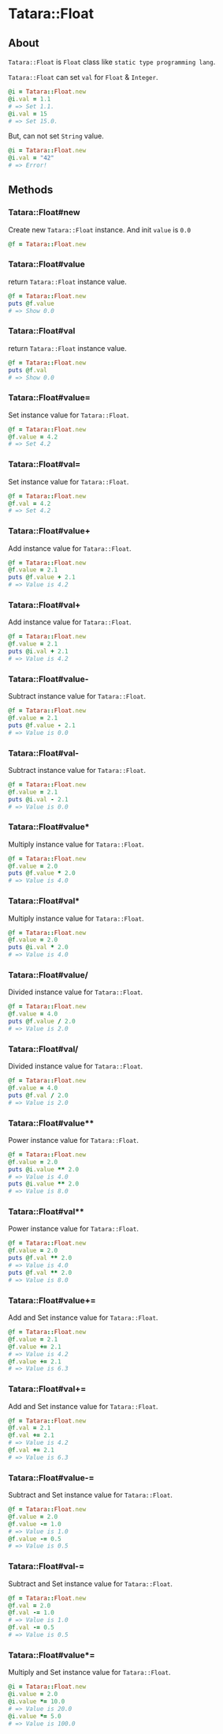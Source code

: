 # Tatara::Float
## About

`Tatara::Float` is `Float` class like `static type programming lang`.

`Tatara::Float` can set `val` for `Float` & `Integer`.

```ruby
@i = Tatara::Float.new
@i.val = 1.1
# => Set 1.1.
@i.val = 15
# => Set 15.0.
```

But, can not set `String` value.

```ruby
@i = Tatara::Float.new
@i.val = "42"
# => Error!
```

## Methods
### Tatara::Float#new

Create new `Tatara::Float` instance.  And init `value` is `0.0`

```ruby
@f = Tatara::Float.new
```

### Tatara::Float#value

return `Tatara::Float` instance value.

```ruby
@f = Tatara::Float.new
puts @f.value
# => Show 0.0
```

### Tatara::Float#val

return `Tatara::Float` instance value.

```ruby
@f = Tatara::Float.new
puts @f.val
# => Show 0.0
```

### Tatara::Float#value=

Set instance value for `Tatara::Float`.

```ruby
@f = Tatara::Float.new
@f.value = 4.2
# => Set 4.2
```

### Tatara::Float#val=

Set instance value for `Tatara::Float`.

```ruby
@f = Tatara::Float.new
@f.val = 4.2
# => Set 4.2
```

### Tatara::Float#value+

Add instance value for `Tatara::Float`.

```ruby
@f = Tatara::Float.new
@f.value = 2.1
puts @f.value + 2.1
# => Value is 4.2
```

### Tatara::Float#val+

Add instance value for `Tatara::Float`.

```ruby
@f = Tatara::Float.new
@f.value = 2.1
puts @i.val + 2.1
# => Value is 4.2
```

### Tatara::Float#value-

Subtract instance value for `Tatara::Float`.

```ruby
@f = Tatara::Float.new
@f.value = 2.1
puts @f.value - 2.1
# => Value is 0.0
```

### Tatara::Float#val-

Subtract instance value for `Tatara::Float`.

```ruby
@f = Tatara::Float.new
@f.value = 2.1
puts @i.val - 2.1
# => Value is 0.0
```

### Tatara::Float#value\*

Multiply instance value for `Tatara::Float`.

```ruby
@f = Tatara::Float.new
@f.value = 2.0
puts @f.value * 2.0
# => Value is 4.0
```

### Tatara::Float#val\*

Multiply instance value for `Tatara::Float`.

```ruby
@f = Tatara::Float.new
@f.value = 2.0
puts @i.val * 2.0
# => Value is 4.0
```

### Tatara::Float#value/

Divided instance value for `Tatara::Float`.

```ruby
@f = Tatara::Float.new
@f.value = 4.0
puts @f.value / 2.0
# => Value is 2.0
```

### Tatara::Float#val/

Divided instance value for `Tatara::Float`.

```ruby
@f = Tatara::Float.new
@f.value = 4.0
puts @f.val / 2.0
# => Value is 2.0
```

### Tatara::Float#value\*\*

Power instance value for `Tatara::Float`.

```ruby
@f = Tatara::Float.new
@f.value = 2.0
puts @i.value ** 2.0
# => Value is 4.0
puts @i.value ** 2.0
# => Value is 8.0
```

### Tatara::Float#val\*\*

Power instance value for `Tatara::Float`.

```ruby
@f = Tatara::Float.new
@f.value = 2.0
puts @f.val ** 2.0
# => Value is 4.0
puts @f.val ** 2.0
# => Value is 8.0
```

### Tatara::Float#value+= 

Add and Set instance value for `Tatara::Float`.

```ruby
@f = Tatara::Float.new
@f.value = 2.1
@f.value += 2.1
# => Value is 4.2
@f.value += 2.1
# => Value is 6.3
```

### Tatara::Float#val+=

Add and Set instance value for `Tatara::Float`.

```ruby
@f = Tatara::Float.new
@f.val = 2.1
@f.val += 2.1
# => Value is 4.2
@f.val += 2.1
# => Value is 6.3
```

### Tatara::Float#value-= 

Subtract and Set instance value for `Tatara::Float`.

```ruby
@f = Tatara::Float.new
@f.value = 2.0
@f.value -= 1.0
# => Value is 1.0
@f.value -= 0.5
# => Value is 0.5
```

### Tatara::Float#val-=

Subtract and Set instance value for `Tatara::Float`.

```ruby
@f = Tatara::Float.new
@f.val = 2.0
@f.val -= 1.0
# => Value is 1.0
@f.val -= 0.5
# => Value is 0.5
```

### Tatara::Float#value\*= 

Multiply and Set instance value for `Tatara::Float`.

```ruby
@i = Tatara::Float.new
@i.value = 2.0
@i.value *= 10.0
# => Value is 20.0
@i.value *= 5.0
# => Value is 100.0
```
